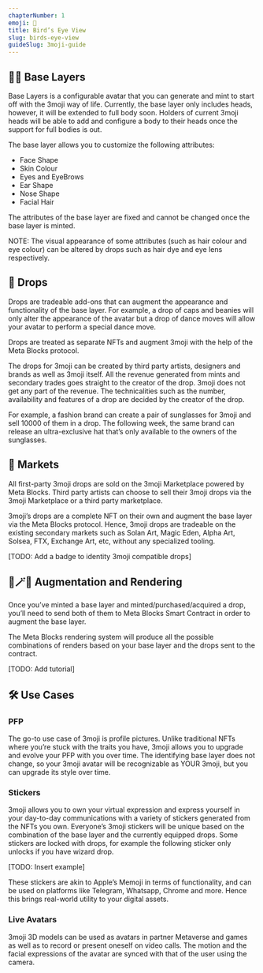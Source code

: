 ```yaml
---
chapterNumber: 1
emoji: 🦉
title: Bird’s Eye View
slug: birds-eye-view
guideSlug: 3moji-guide
---
```

## 👩‍🦲 Base Layers

Base Layers is a configurable avatar that you can generate and mint to start off with the 3moji way of life. Currently, the base layer only includes heads, however, it will be extended to full body soon. Holders of current 3moji heads will be able to add and configure a body to their heads once the support for full bodies is out. 

The base layer allows you to customize the following attributes:

* Face Shape
* Skin Colour 
* Eyes and EyeBrows
* Ear Shape
* Nose Shape 
* Facial Hair

The attributes of the base layer are fixed and cannot be changed once the base layer is minted. 

NOTE: The visual appearance of some attributes (such as hair colour and eye colour) can be altered by drops such as hair dye and eye lens respectively. 

## 🎩 Drops 

Drops are tradeable add-ons that can augment the appearance and functionality of the base layer. For example, a drop of caps and beanies will only alter the appearance of the avatar but a drop of dance moves will allow your avatar to perform a special dance move.

Drops are treated as separate NFTs and augment 3moji with the help of the Meta Blocks protocol. 

The drops for 3moji can be created by third party artists, designers and brands as well as 3moji itself. All the revenue generated from mints and secondary trades goes straight to the creator of the drop. 3moji does not get any part of the revenue. The technicalities such as the number, availability and features of a drop are decided by the creator of the drop. 

For example, a fashion brand can create a pair of sunglasses for 3moji and sell 10000 of them in a drop. The following week, the same brand can release an ultra-exclusive hat that’s only available to the owners of the sunglasses.  

## 🤝 Markets 

All first-party 3moji drops are sold on the 3moji Marketplace powered by Meta Blocks. Third party artists can choose to sell their 3moji drops via the 3moji Marketplace or a third party marketplace. 

3moji’s drops are a complete NFT on their own and augment the base layer via the Meta Blocks protocol. Hence, 3moji drops are tradeable on the existing secondary markets such as Solan Art, Magic Eden, Alpha Art, Solsea, FTX, Exchange Art, etc, without any specialized tooling. 

\[TODO: Add a badge to identity 3moji compatible drops]

## 👩🪄👸 Augmentation and Rendering

Once you’ve minted a base layer and minted/purchased/acquired a drop, you’ll need to send both of them to Meta Blocks Smart Contract in order to augment the base layer. 

The Meta Blocks rendering system will produce all the possible combinations of renders based on your base layer and the drops sent to the contract. 

\[TODO: Add tutorial]

## 🛠 Use Cases

### PFP

The go-to use case of 3moji is profile pictures. Unlike traditional NFTs where you’re stuck with the traits you have, 3moji allows you to upgrade and evolve your PFP with you over time. The identifying base layer does not change, so your 3moji avatar will be recognizable as YOUR 3moji, but you can upgrade its style over time. 

### Stickers

3moji allows you to own your virtual expression and express yourself in your day-to-day communications with a variety of stickers generated from the NFTs you own. Everyone’s 3moji stickers will be unique based on the combination of the base layer and the currently equipped drops. Some stickers are locked with drops, for example the following sticker only unlocks if you have wizard drop. 

\[TODO: Insert example]

These stickers are akin to Apple’s Memoji in terms of functionality, and can be used on platforms like Telegram, Whatsapp, Chrome and more. Hence this brings real-world utility to your digital assets.  

### Live Avatars 

3moji 3D models can be used as avatars in partner Metaverse and games as well as to record or present oneself on video calls. The motion and the facial expressions of the avatar are synced with that of the user using the camera.